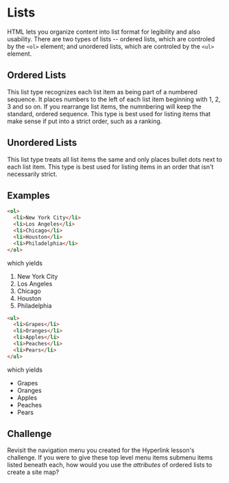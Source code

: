# Lists
HTML lets you organize content into list format for legibility and also usability. There are two types of lists -- ordered lists, which are controled by the `<ol>` element; and unordered lists, which are controled by the `<ul>` element.

## Ordered Lists
This list type recognizes each list item as being part of a numbered sequence. It places numbers to the left of each list item beginning with 1, 2, 3 and so on. If you rearrange list items, the numnbering will keep the standard, ordered sequence. This type is best used for listing items that make sense if put into a strict order, such as a ranking.

## Unordered Lists
This list type treats all list items the same and only places bullet dots next to each list item. This type is best used for listing items in an order that isn't necessarily strict.

## Examples

```html
<ol>
  <li>New York City</li>
  <li>Los Angeles</li>
  <li>Chicago</li>
  <li>Houston</li>
  <li>Philadelphia</li>
</ol>
```
which yields

1. New York City
2. Los Angeles
3. Chicago
4. Houston
5. Philadelphia

```html
<ul>
  <li>Grapes</li>
  <li>Oranges</li>
  <li>Apples</li>
  <li>Peaches</li>
  <li>Pears</li>
</ul>
```
which yields

- Grapes
- Oranges
- Apples
- Peaches
- Pears

## Challenge
Revisit the navigation menu you created for the Hyperlink lesson's challenge. If you were to give these top level menu items submenu items listed beneath each, how would you use the _attributes_ of ordered lists to create a site map?

